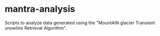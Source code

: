 # mantra-analysis
Scripts to analyze data generated using the "MountAiN glacier Transient snowline Retrieval Algorithm".
